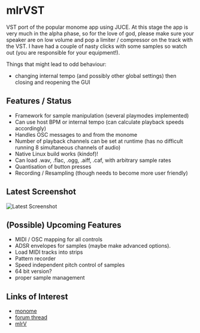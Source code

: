 mlrVST
======

VST port of the popular monome app using JUCE. At this stage the app is very much in the alpha phase, so for the love of god, please make sure your speaker are on low volume and pop a limiter / compressor on the track with the VST. I have had a couple of nasty clicks with some samples so watch out (you are responsible for your equipment!).

Things that might lead to odd behaviour:

- changing internal tempo (and possibly other global settings) then closing and reopening the GUI

Features / Status
-----------------

- Framework for sample manipulation (several playmodes implemented)
- Can use host BPM or internal tempo (can calculate playback speeds accordingly)
- Handles OSC messages to and from the monome
- Number of playback channels can be set at runtime (has no difficult running 8 simultaneous channels of audio)
- Native Linux build works (kindof)!
- Can load .wav, .flac, .ogg, .aiff, .caf, with arbitrary sample rates
- Quantisation of button presses
- Recording / Resampling (though needs to become more user friendly)

Latest Screenshot
-----------------

![Latest Screenshot](/hemmer/mlrVST/raw/master/Screenshots/Latest.png)

(Possible) Upcoming Features
-------------------------
- MIDI / OSC mapping for all controls
- ADSR envelopes for samples (maybe make advanced options).
- Load MIDI tracks into strips
- Pattern recorder
- Speed independent pitch control of samples
- 64 bit version?
- proper sample management

Links of Interest
-----------------

- [monome](http://monome.org)
- [forum thread](http://post.monome.org/comments.php?DiscussionID=12988)
- [mlrV](http://parallelogram.cc/mlrv/)




